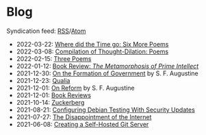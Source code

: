 # Blog

Syndication feed: [RSS](rss.xml)/[Atom](atom.xml)

* 2022-03-22: [Where did the Time go: Six More Poems](blog-where-did-the-time-go.html)
* 2022-03-08: [Compilation of Thought-Dilation: Poems](blog-thought-dilations.html)
* 2022-02-15: [Three Poems](blog-three-poems.html)
* 2022-01-12: [Book Review: *The Metamorphosis of Prime Intellect*](blog-mopi.html)
* 2021-12-30: [On the Formation of Government](blog-govt-formation.html) by S. F. Augustine
* 2021-12-23: [Qualia](blog-qualia.html)
* 2021-12-01: [On Reform](blog-reform.html) by S. F. Augustine
* 2021-12-01: [Book Reviews](blog-book-reviews.html)
* 2021-10-14: [Zuckerberg](blog-zuckerberg.html)
* 2021-08-21: [Configuring Debian Testing With Security Updates](blog-debian.html)
* 2021-07-27: [The Disappointment of the Internet](blog-internet.html)
* 2021-06-08: [Creating a Self-Hosted Git Server](blog-git-server.html)
